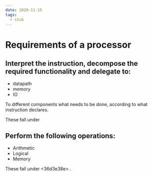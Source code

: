 ```yaml
---
date: 2020-11-15
tags: 
  - stub
---
```


# Requirements of a processor

## Interpret the instruction, decompose the required functionality and delegate to:

  - datapath
  - memory
  - IO
  
  To different components what needs to be done, 
  according to what instruction declares.
  
  These fall under <f2b00462> 

## Perform the following operations:

  - Arithmetic
  - Logical
  - Memory
  
  These fall under <36d3e38e> .
  
